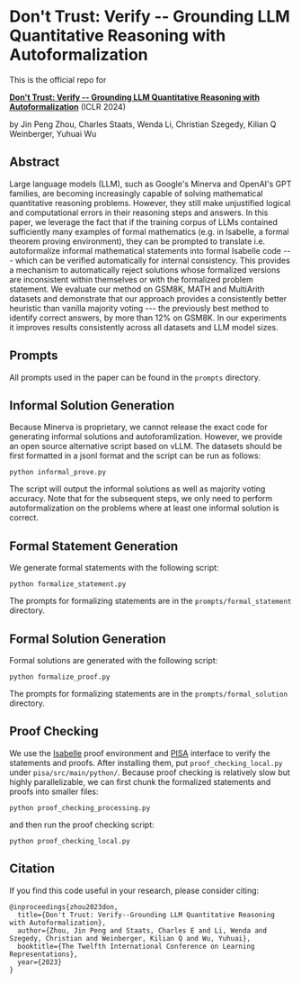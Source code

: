 # Don't Trust: Verify -- Grounding LLM Quantitative Reasoning with Autoformalization

This is the official repo for

[**Don't Trust: Verify -- Grounding LLM Quantitative Reasoning with Autoformalization**](https://openreview.net/forum?id=V5tdi14ple) (ICLR 2024)

by Jin Peng Zhou, Charles Staats, Wenda Li, Christian Szegedy, Kilian Q Weinberger, Yuhuai Wu 

## Abstract
Large language models (LLM), such as Google's Minerva and OpenAI's GPT families, are becoming increasingly capable of solving mathematical quantitative reasoning problems. However, they still make unjustified logical and computational errors in their reasoning steps and answers. In this paper, we leverage the fact that if the training corpus of LLMs contained sufficiently many examples of formal mathematics (e.g. in Isabelle, a formal theorem proving environment), they can be prompted to translate i.e. autoformalize informal mathematical statements into formal Isabelle code --- which can be verified automatically for internal consistency. This provides a mechanism to automatically reject solutions whose formalized versions are inconsistent within themselves or with the formalized problem statement. We evaluate our method on GSM8K, MATH and MultiArith datasets and demonstrate that our approach provides a consistently better heuristic than vanilla majority voting --- the previously best method to identify correct answers, by more than 12% on GSM8K. In our experiments it improves results consistently across all datasets and LLM model sizes. 

## Prompts
All prompts used in the paper can be found in the `prompts` directory.

## Informal Solution Generation
Because Minerva is proprietary, we cannot release the exact code for generating informal solutions and autoforamlization. However, we provide an open source alternative script based on vLLM. The datasets should be first formatted in a jsonl format and the script can be run as follows:
```
python informal_prove.py
```
The script will output the informal solutions as well as majority voting accuracy. Note that for the subsequent steps, we only need to perform autoformalization on the problems where at least one informal solution is correct.

## Formal Statement Generation
We generate formal statements with the following script:
```
python formalize_statement.py
```
The prompts for formalizing statements are in the `prompts/formal_statement` directory.

## Formal Solution Generation
Formal solutions are generated with the following script:
```
python formalize_proof.py
```
The prompts for formalizing statements are in the `prompts/formal_solution` directory.

## Proof Checking
We use the [Isabelle](https://isabelle.in.tum.de/) proof environment and [PISA](https://github.com/albertqjiang/Portal-to-ISAbelle) interface to verify the statements and proofs. After installing them, put ``proof_checking_local.py`` under ``pisa/src/main/python/``.
Because proof checking is relatively slow but highly parallelizable, we can first chunk the formalized statements and proofs into smaller files:
```
python proof_checking_processing.py
```
and then run the proof checking script:
```
python proof_checking_local.py
```

## Citation
If you find this code useful in your research, please consider citing:
```
@inproceedings{zhou2023don,
  title={Don't Trust: Verify--Grounding LLM Quantitative Reasoning with Autoformalization},
  author={Zhou, Jin Peng and Staats, Charles E and Li, Wenda and Szegedy, Christian and Weinberger, Kilian Q and Wu, Yuhuai},
  booktitle={The Twelfth International Conference on Learning Representations},
  year={2023}
}
```
